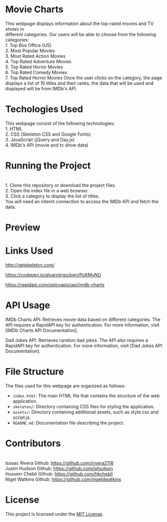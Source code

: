 # Movie Charts
This webpage displays information about the top-rated movies and TV shows in <br> different categories. Our users will be able to choose from the following categories:
<br>1. Top Box Office (US)
<br>2. Most Popular Movies
<br>3. Most Rated Action Movies
<br>4. Top Rated Adventure Movies
<br>5. Top Rated Horror Movies
<br>6. Top Rated Comedy Movies
<br>7. Top Rated Horror Movies
Once the user clicks on the category, the page displays a list of 10 titles and their ranks, the data that will be used and displayed will be from IMDb's API.


# Techologies Used
This webpage consist of the following technologies:
<br>1. HTML
<br>2. CSS (Skeleton CSS and Google Fonts)
<br>3. JavaScript (jQuery and Day.js)
<br>4. IMDb's API (movie and tv show data)

# Running the Project
<br>1. Clone this repository or download the project files.
<br>2. Open the index file in a web browser.
<br>3. Click a category to display the list of titles.
<br> You will need an internt connection to access the IMDb API and fetch the data.

# Preview 



# Links Used

http://getskeleton.com/

https://codepen.io/alvarotrigo/pen/PoKMyNO 

https://rapidapi.com/spicyapis/api/imdb-charts


# API Usage



IMDb Charts API: Retrieves movie data based on different categories. The API requires a RapidAPI key for authentication. For more information, visit [IMDb Charts API Documentation].

Dad Jokes API: Retrieves random dad jokes. The API also requires a RapidAPI key for authentication. For more information, visit [Dad Jokes API Documentation].


# File Structure

The files used for this webpage are organized as follows:

- `index.html`: The main HTML file that contains the structure of the web application.
- `skeleton/`: Directory containing CSS files for styling the application.
- `assets/`: Directory containing additional assets, such as style.css and script.js.
- `README.md`: Documentation file describing the project.

# Contributors 
<br>Issaac Rivera Github: https://github.com/irivera2116
<br>Justin Hudson Github: https://github.com/jxhudson
<br>Hussein Chebli Github: https://github.com/hkchebli 
<br>Nigel Watkins Github: https://github.com/nigeldwatkins

# License

This project is licensed under the [MIT License](https://opensource.org/licenses/MIT).

